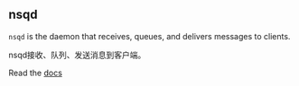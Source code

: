 ## nsqd

`nsqd` is the daemon that receives, queues, and delivers messages to clients.

nsqd接收、队列、发送消息到客户端。

Read the [docs](http://nsq.io/components/nsqd.html)
